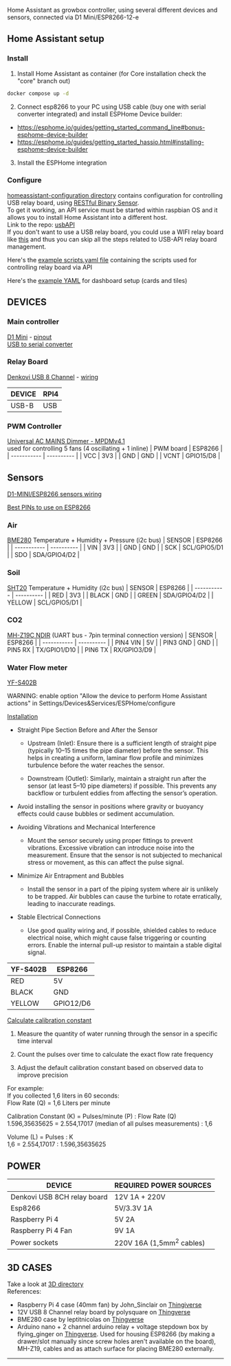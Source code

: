 Home Assistant as growbox controller, using several different devices and sensors, connected via D1 Mini/ESP8266-12-e

## Home Assistant setup

### Install
1. Install Home Assistant as container (for Core installation check the "core" branch out)

```bash
docker compose up -d
```

2. Connect esp8266 to your PC using USB cable (buy one with serial converter integrated) and install ESPHome Device builder:

- https://esphome.io/guides/getting_started_command_line#bonus-esphome-device-builder
- https://esphome.io/guides/getting_started_hassio.html#installing-esphome-device-builder

3. Install the ESPHome integration

### Configure
[homeassistant-configuration directory](homeassistant-configuration/configuration.yaml) contains configuration for controlling USB relay board, using [RESTful Binary Sensor](https://www.home-assistant.io/integrations/binary_sensor.rest).\
To get it working, an API service must be started within raspbian OS and it allows you to install Home Assistant into a different host.\
Link to the repo: [usbAPI](https://github.com/escomputers/usbAPI)\
If you don't want to use a USB relay board, you could use a WIFI relay board like [this](https://denkovi.com/wifi-16-relay-board-modBus-tcp) and thus you can skip all the steps related to USB-API relay board management.

Here's the [example scripts.yaml file](homeassistant-configuration/scripts.yaml) containing the scripts used for controlling relay board via API

Here's the [example YAML](homeassistant-configuration/.storage/lovelace) for dashboard setup (cards and tiles)

## DEVICES

### Main controller
[D1 Mini](https://www.az-delivery.de/en/products/d1-mini) - [pinout](https://m.media-amazon.com/images/I/71b9yM7dFlL.jpg)\
[USB to serial converter](https://www.az-delivery.de/en/products/usb-auf-seriell-adapter-mit-ch340)

### Relay Board
[Denkovi USB 8 Channel](https://denkovi.com/usb-eight-channel-relay-board-for-automation) - [wiring](https://github.com/escomputers/hassio-growbox/blob/325ab9b5c127c14f19560fe0ca1c8efceda2f83e/wirings/12V-USB-8CH-relay-board-wiring.pdf)

| DEVICE     | RPI4 |
| ----------- | ---------- |
| USB-B       | USB           |


### PWM Controller
[Universal AC MAINS Dimmer - MPDMv4.1](https://www.tindie.com/products/next_evo1/universal-ac-mains-dimmer-mpdmv41/)\
used for controlling 5 fans (4 oscillating + 1 inline)
| PWM board   | ESP8266 |
| ----------- | ---------- |
| VCC         | 3V3        |
| GND         | GND        |
| VCNT        | GPIO15/D8        |


## Sensors
[D1-MINI/ESP8266 sensors wiring](https://github.com/escomputers/hassio-growbox/blob/325ab9b5c127c14f19560fe0ca1c8efceda2f83e/wirings/d1mini-esp8266-sensors-wiring.pdf)

[Best PINs to use on ESP8266](https://espeasy.readthedocs.io/en/latest/Reference/GPIO.html#best-pins-to-use-on-esp8266)

### Air
[BME280](https://www.adafruit.com/product/2652) Temperature + Humidity + Pressure (i2c bus)
| SENSOR      | ESP8266 |
| ----------- | ---------- |
| VIN         | 3V3        |
| GND         | GND        |
| SCK         | SCL/GPIO5/D1        |
| SDO         | SDA/GPIO4/D2        |


### Soil
[SHT20](https://www.makerfabs.com/soil-temperature-and-humidity-sensor-sht20.html) Temperature + Humidity (i2c bus)
| SENSOR      | ESP8266 |
| ----------- | ---------- |
| RED         | 3V3        |
| BLACK       | GND        |
| GREEN       | SDA/GPIO4/D2        |
| YELLOW      | SCL/GPIO5/D1         |


### CO2
[MH-Z19C NDIR](https://www.winsen-sensor.com/product/mh-z19c.html) (UART bus - 7pin terminal connection version)
| SENSOR      | ESP8266 |
| ----------- | ---------- |
| PIN4 VIN    | 5V        |
| PIN3 GND    | GND        |
| PIN5 RX     | TX/GPIO1/D10        |
| PIN6 TX     | RX/GPIO3/D9        |


### Water Flow meter
[YF-S402B](https://robu.in/wp-content/uploads/2021/07/NB178.pdf)

WARNING: enable option "Allow the device to perform Home Assistant actions" in Settings/Devices&Services/ESPHome/configure

<ins>Installation</ins>

- Straight Pipe Section Before and After the Sensor

  - Upstream (Inlet):
  Ensure there is a sufficient length of straight pipe (typically 10–15 times the pipe diameter) before the sensor. This helps in creating a uniform, laminar flow profile and minimizes turbulence before the water reaches the sensor.

  - Downstream (Outlet):
  Similarly, maintain a straight run after the sensor (at least 5–10 pipe diameters) if possible. This prevents any backflow or turbulent eddies from affecting the sensor’s operation.

- Avoid installing the sensor in positions where gravity or buoyancy effects could cause bubbles or sediment accumulation.

- Avoiding Vibrations and Mechanical Interference

  - Mount the sensor securely using proper fittings to prevent vibrations. Excessive vibration can introduce noise into the measurement. Ensure that the sensor is not subjected to mechanical stress or movement, as this can affect the pulse signal.

- Minimize Air Entrapment and Bubbles

  - Install the sensor in a part of the piping system where air is unlikely to be trapped. Air bubbles can cause the turbine to rotate erratically, leading to inaccurate readings.

- Stable Electrical Connections

  - Use good quality wiring and, if possible, shielded cables to reduce electrical noise, which might cause false triggering or counting errors.
  Enable the internal pull-up resistor to maintain a stable digital signal.

| YF-S402B    | ESP8266    |
| ----------- | ---------- |
| RED         | 5V         |
| BLACK       | GND        |
| YELLOW      | GPIO12/D6  |

<ins>Calculate calibration constant</ins>

1. Measure the quantity of water running through the sensor in a specific time interval

2. Count the pulses over time to calculate the exact flow rate frequency

3. Adjust the default calibration constant based on observed data to improve precision

For example:\
If you collected 1,6 liters in 60 seconds:\
Flow Rate (Q) = 1,6 Liters per minute

Calibration Constant (K) = Pulses/minute (P) : Flow Rate (Q)\
1.596,35635625 = 2.554,17017 (median of all pulses measurements) : 1,6

Volume (L) = Pulses : K\
1,6 = 2.554,17017 : 1.596,35635625

## POWER

| DEVICE     | REQUIRED POWER SOURCES |
| ----------- | ---------- |
| Denkovi USB 8CH relay board       | 12V 1A + 220V|
| Esp8266                           | 5V/3.3V 1A |
| Raspberry Pi 4                    | 5V 2A|
| Raspberry Pi 4 Fan                | 9V 1A|
| Power sockets                     | 220V 16A (1,5mm<sup>2</sup> cables)|


## 3D CASES

Take a look at [3D directory](3D/)\
References:
- Raspberry Pi 4 case (40mm fan) by John_Sinclair on [Thingiverse](https://www.thingiverse.com/thing:3723481)
- 12V USB 8 Channel relay board by polysquare on [Thingverse](https://www.thingiverse.com/thing:2306082)
- BME280 case by leptitnicolas on [Thingverse](https://www.thingiverse.com/thing:3809818)
- Arduino nano + 2 channel arduino relay + voltage stepdown box by flying_ginger on [Thingverse](https://www.thingiverse.com/thing:3162083). Used for housing ESP8266 (by making a drawer/slot manually since screw holes aren't available on the board), MH-Z19, cables and as attach surface for placing BME280 externally.

---
